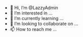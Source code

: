 - 👋 Hi, I’m @LazzyAdmin
- 👀 I’m interested in ...
- 🌱 I’m currently learning ...
- 💞️ I’m looking to collaborate on ...
- 📫 How to reach me ...
<!---
LazzyAdmin/LazyAdmin is a ✨ special ✨ repository because its `README.md` (this file) appears on your GitHub profile.
You can click the Preview link to take a look at your changes.
--->